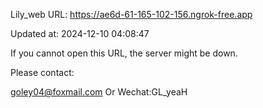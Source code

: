 Lily_web URL: https://ae6d-61-165-102-156.ngrok-free.app

Updated at: 2024-12-10 04:08:47

If you cannot open this URL, the server might be down.

Please contact: 

goley04@foxmail.com Or Wechat:GL_yeaH